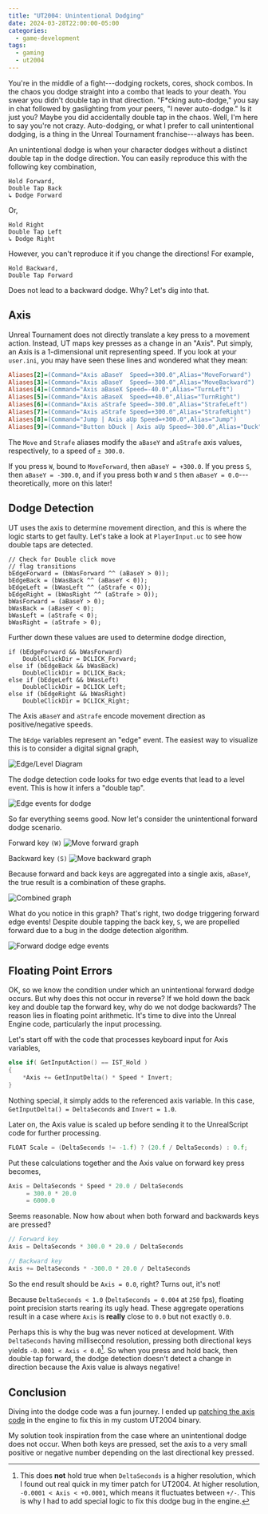 ```yaml
---
title: "UT2004: Unintentional Dodging"
date: 2024-03-28T22:00:00-05:00
categories:
  - game-development
tags:
  - gaming
  - ut2004
---
```


You're in the middle of a fight---dodging rockets, cores, shock combos. In the
chaos you dodge straight into a combo that leads to your death. You swear you
didn't double tap in that direction. "F\*cking auto-dodge," you say in chat
followed by gaslighting from your peers, "I never auto-dodge." Is it just you?
Maybe you did accidentally double tap in the chaos. Well, I'm here to say
you're not crazy. Auto-dodging, or what I prefer to call unintentional dodging,
is a thing in the Unreal Tournament franchise---always has been.

An unintentional dodge is when your character dodges without a distinct double
tap in the dodge direction. You can easily reproduce this with the following
key combination,

```text
Hold Forward,
Double Tap Back
↳ Dodge Forward
```

Or,

```text
Hold Right
Double Tap Left
↳ Dodge Right
```

However, you can't reproduce it if you change the directions! For example,

```text
Hold Backward,
Double Tap Forward
```

Does not lead to a backward dodge. Why? Let's dig into that.


## Axis

Unreal Tournament does not directly translate a key press to a movement action.
Instead, UT maps key presses as a change in an "Axis". Put simply, an Axis is a
1-dimensional unit representing speed. If you look at your `user.ini`, you may
have seen these lines and wondered what they mean:

```ini
Aliases[2]=(Command="Axis aBaseY  Speed=+300.0",Alias="MoveForward")
Aliases[3]=(Command="Axis aBaseY  Speed=-300.0",Alias="MoveBackward")
Aliases[4]=(Command="Axis aBaseX Speed=-40.0",Alias="TurnLeft")
Aliases[5]=(Command="Axis aBaseX  Speed=+40.0",Alias="TurnRight")
Aliases[6]=(Command="Axis aStrafe Speed=-300.0",Alias="StrafeLeft")
Aliases[7]=(Command="Axis aStrafe Speed=+300.0",Alias="StrafeRight")
Aliases[8]=(Command="Jump | Axis aUp Speed=+300.0",Alias="Jump")
Aliases[9]=(Command="Button bDuck | Axis aUp Speed=-300.0",Alias="Duck")
```

The `Move` and `Strafe` aliases modify the `aBaseY` and `aStrafe` axis values,
respectively, to a speed of `± 300.0`.

If you press `W`, bound to `MoveForward`, then `aBaseY = +300.0`. If you press
`S`, then `aBaseY = -300.0`, and if you press both `W` and `S` then `aBaseY =
0.0`---theoretically, more on this later!


## Dodge Detection

UT uses the axis to determine movement direction, and this is where the logic
starts to get faulty. Let's take a look at `PlayerInput.uc` to see how double
taps are detected.

```uc
// Check for Double click move
// flag transitions
bEdgeForward = (bWasForward ^^ (aBaseY > 0));
bEdgeBack = (bWasBack ^^ (aBaseY < 0));
bEdgeLeft = (bWasLeft ^^ (aStrafe < 0));
bEdgeRight = (bWasRight ^^ (aStrafe > 0));
bWasForward = (aBaseY > 0);
bWasBack = (aBaseY < 0);
bWasLeft = (aStrafe < 0);
bWasRight = (aStrafe > 0);
```

Further down these values are used to determine dodge direction,

```uc
if (bEdgeForward && bWasForward)
    DoubleClickDir = DCLICK_Forward;
else if (bEdgeBack && bWasBack)
    DoubleClickDir = DCLICK_Back;
else if (bEdgeLeft && bWasLeft)
    DoubleClickDir = DCLICK_Left;
else if (bEdgeRight && bWasRight)
    DoubleClickDir = DCLICK_Right;
```

The Axis `aBaseY` and `aStrafe` encode movement direction as positive/negative
speeds.

The `bEdge` variables represent an "edge" event. The easiest way to visualize
this is to consider a digital signal graph,

![Edge/Level Diagram](edge-level-diagram.svg)

The dodge detection code looks for two edge events that lead to a level
event. This is how it infers a "double tap".

![Edge events for dodge](edges-for-dodge.svg)

So far everything seems good. Now let's consider the unintentional forward
dodge scenario.

Forward key `(W)`
![Move forward graph](move-forward.svg)

Backward key `(S)`
![Move backward graph](move-backward.svg)

Because forward and back keys are aggregated into a single axis, `aBaseY`, the
true result is a combination of these graphs.

![Combined graph](move-forward-and-back.svg)

What do you notice in this graph? That's right, two dodge triggering forward
edge events! Despite double tapping the back key, `S`, we are propelled
forward due to a bug in the dodge detection algorithm.

![Forward dodge edge events](move-forward-and-back-dodge.svg)


## Floating Point Errors

OK, so we know the condition under which an unintentional forward dodge occurs.
But why does this not occur in reverse? If we hold down the back key and double
tap the forward key, why do we not dodge backwards? The reason lies in floating
point arithmetic. It's time to dive into the Unreal Engine code, particularly
the input processing.

Let's start off with the code that processes keyboard input for Axis variables,

```cpp
else if( GetInputAction() == IST_Hold )
{
    *Axis += GetInputDelta() * Speed * Invert;
}
```

Nothing special, it simply adds to the referenced axis variable. In this case,
`GetInputDelta() = DeltaSeconds` and `Invert = 1.0`.

Later on, the Axis value is scaled up before sending it to the UnrealScript
code for further processing.

```cpp
FLOAT Scale = (DeltaSeconds != -1.f) ? (20.f / DeltaSeconds) : 0.f;
```

Put these calculations together and the Axis value on forward key press
becomes,

```cpp
Axis = DeltaSeconds * Speed * 20.0 / DeltaSeconds
     = 300.0 * 20.0
     = 6000.0
```

Seems reasonable. Now how about when both forward and backwards keys are
pressed?

```cpp
// Forward key
Axis = DeltaSeconds * 300.0 * 20.0 / DeltaSeconds

// Backward key
Axis += DeltaSeconds * -300.0 * 20.0 / DeltaSeconds
```

So the end result should be `Axis = 0.0`, right? Turns out, it's not!

Because `DeltaSeconds < 1.0` (`DeltaSeconds = 0.004` at `250` fps), floating
point precision starts rearing its ugly head. These aggregate operations result
in a case where `Axis` is **really** close to `0.0` but not exactly `0.0`.

Perhaps this is why the bug was never noticed at development. With
`DeltaSeconds` having millisecond resolution, pressing both directional keys
yields `-0.0001 < Axis < 0.0`[^1]. So when you press and hold back, then double
tap forward, the dodge detection doesn't detect a change in direction because
the Axis value is always negative!


## Conclusion

Diving into the dodge code was a fun journey. I ended up [patching the axis
code][dodge-patch] in the engine to fix this in my custom UT2004 binary.

My solution took inspiration from the case where an unintentional dodge does
not occur. When both keys are pressed, set the axis to a very small positive or
negative number depending on the last directional key pressed.


[dodge-patch]: https://github.com/aldehir/ut2004-patches/blob/main/0014-Add-a-workaround-for-a-bug-in-dodge-detection.patch

[^1]: This does **not** hold true when `DeltaSeconds` is a higher resolution,
      which I found out real quick in my timer patch for UT2004. At
      higher resolution, `-0.0001 < Axis < +0.0001`, which means it fluctuates
      between `+/-`. This is why I had to add special logic to fix this dodge
      bug in the engine.
